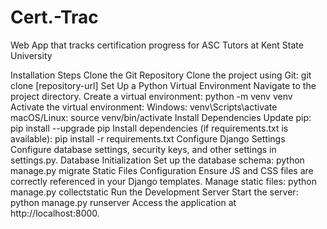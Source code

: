 # Cert.-Trac
Web App that tracks certification progress for ASC Tutors at Kent State University

Installation Steps
  Clone the Git Repository
  Clone the project using Git: git clone [repository-url]
  Set Up a Python Virtual Environment
  Navigate to the project directory.
  Create a virtual environment: python -m venv venv
  Activate the virtual environment:
  Windows: venv\Scripts\activate
  macOS/Linux: source venv/bin/activate
Install Dependencies
  Update pip: pip install --upgrade pip
  Install dependencies (if requirements.txt is available): pip install -r requirements.txt
  Configure Django Settings
  Configure database settings, security keys, and other settings in settings.py.
  Database Initialization
  Set up the database schema: python manage.py migrate
Static Files Configuration
  Ensure JS and CSS files are correctly referenced in your Django templates.
  Manage static files: python manage.py collectstatic
Run the Development Server
  Start the server: python manage.py runserver
  Access the application at http://localhost:8000.

